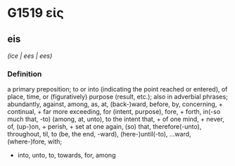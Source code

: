 # G1519 εἰς

## eis

_(ice | ees | ees)_

### Definition

a primary preposition; to or into (indicating the point reached or entered), of place, time, or (figuratively) purpose (result, etc.); also in adverbial phrases; abundantly, against, among, as, at, (back-)ward, before, by, concerning, + continual, + far more exceeding, for (intent, purpose), fore, + forth, in(-so much that, -to) (among, at, unto), to the intent that, + of one mind, + never, of, (up-)on, + perish, + set at one again, (so) that, therefore(-unto), throughout, til, to (be, the end, -ward), (here-)until(-to), ...ward, (where-)fore, with; 

- into, unto, to, towards, for, among
